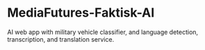 # MediaFutures-Faktisk-AI
AI web app with military vehicle classifier, and language detection, transcription, and translation service.
